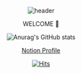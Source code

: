 
<div align=center>
  
![header](https://capsule-render.vercel.app/api?type=cylinder&color=auto&animation=fadeIn&text=YUNHEE's%20GITHUB&fontAlignY=50)

</div>

<p align='center'> WELCOME 👋 </p>
<div align=center>
  
![Anurag's GitHub stats](https://github-readme-stats.vercel.app/api?username=yunhee1&show_icons=true&theme=radical)

</div>
<div align=center> 
  
  [Notion Profile](https://www.notion.so/Hwang-UNI-94a43a7f302c4a418f5dbb9706d2ad5e) 
  
  </div>
<div align=center> 
  
  [![Hits](https://hits.seeyoufarm.com/api/count/incr/badge.svg?url=https%3A%2F%2Fgithub.com%2Fyunhee1%2Fhit-counter&count_bg=%23F92455&title_bg=%23555555&icon=googlefit.svg&icon_color=%23F52854&title=hits&edge_flat=false)](https://hits.seeyoufarm.com) 
  
  </div>
<!--
**yunhee1/yunhee1** is a ✨ _special_ ✨ repository because its `README.md` (this file) appears on your GitHub profile.

Here are some ideas to get you started:

- 🔭 I’m currently working on ...
- 🌱 I’m currently learning ...
- 👯 I’m looking to collaborate on ...
- 🤔 I’m looking for help with ...
- 💬 Ask me about ...
- 📫 How to reach me: ...
- 😄 Pronouns: ...
- ⚡ Fun fact: ...
-->
